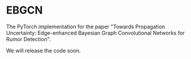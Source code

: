 # EBGCN

 The PyTorch implementation for the paper "Towards Propagation Uncertainty: Edge-enhanced Bayesian Graph Convolutional Networks for Rumor Detection".
 
 We will release the code soon.
